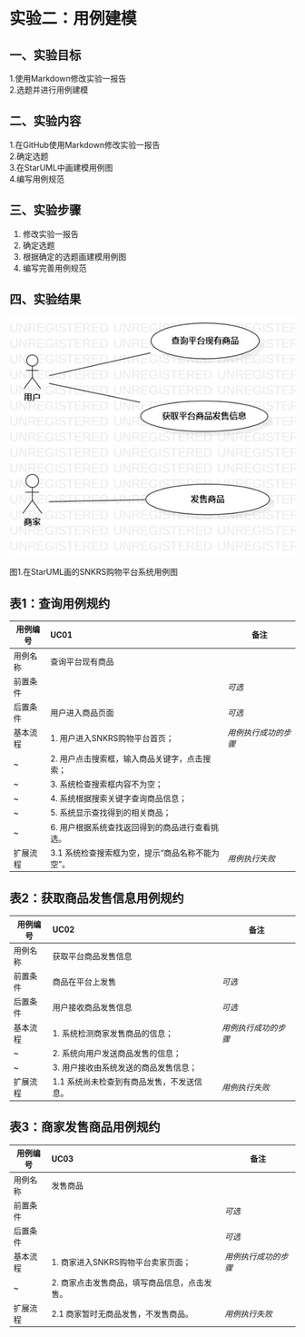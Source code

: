 # 实验二：用例建模

## 一、实验目标

1.使用Markdown修改实验一报告  
2.选题并进行用例建模

## 二、实验内容

1.在GitHub使用Markdown修改实验一报告  
2.确定选题  
3.在StarUML中画建模用例图  
4.编写用例规范

## 三、实验步骤

1. 修改实验一报告
2. 确定选题  
3. 根据确定的选题画建模用例图
4. 编写完善用例规范

## 四、实验结果

![第一个用例图](./UseCaseDiagram1.jpg)

图1.在StarUML画的SNKRS购物平台系统用例图


## 表1：查询用例规约  

用例编号  | UC01 | 备注  
-|:-|-  
用例名称  | 查询平台现有商品  |   
前置条件  |      | *可选*   
后置条件  |  用户进入商品页面    | *可选*   
基本流程  | 1. 用户进入SNKRS购物平台首页；  |*用例执行成功的步骤*    
~| 2. 用户点击搜索框，输入商品关键字，点击搜索；  | 
~| 3. 系统检查搜索框内容不为空；  |  
~| 4. 系统根据搜索关键字查询商品信息；  |   
~| 5. 系统显示查找得到的相关商品；   |   
~| 6. 用户根据系统查找返回得到的商品进行查看挑选。   |  
扩展流程  | 3.1 系统检查搜索框为空，提示“商品名称不能为空”。  |*用例执行失败*     


## 表2：获取商品发售信息用例规约  

用例编号  | UC02 | 备注  
-|:-|-  
用例名称  | 获取平台商品发售信息  |   
前置条件  |  商品在平台上发售    | *可选*   
后置条件  |  用户接收商品发售信息    | *可选*   
基本流程  | 1. 系统检测商家发售商品的信息；  |*用例执行成功的步骤*    
~| 2. 系统向用户发送商品发售的信息；  |   
~| 3. 用户接收由系统发送的商品发售信息； |   
扩展流程  | 1.1 系统尚未检查到有商品发售，不发送信息。  |*用例执行失败* 


## 表3：商家发售商品用例规约  

用例编号  | UC03 | 备注  
-|:-|-  
用例名称  | 发售商品  |   
前置条件  |      | *可选*   
后置条件  |      | *可选*   
基本流程  | 1. 商家进入SNKRS购物平台卖家页面；  |*用例执行成功的步骤*    
~| 2. 商家点击发售商品，填写商品信息，点击发售。  |   
扩展流程  | 2.1 商家暂时无商品发售，不发售商品。  |*用例执行失败*    
 
